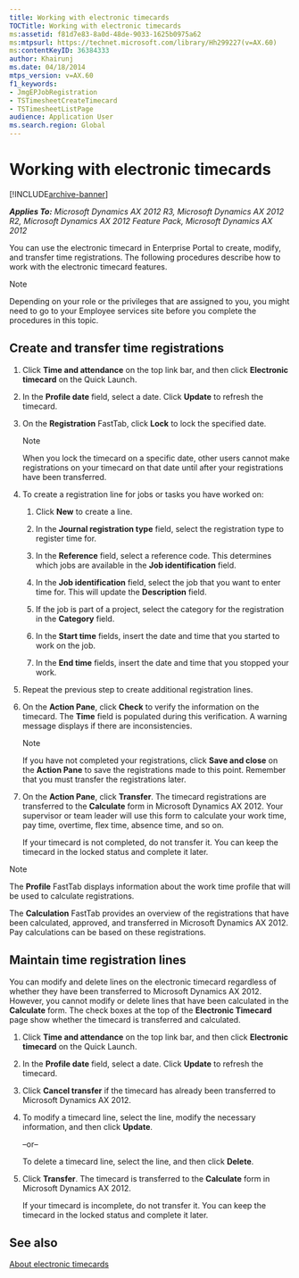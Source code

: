 ```yaml
---
title: Working with electronic timecards
TOCTitle: Working with electronic timecards
ms:assetid: f81d7e83-8a0d-48de-9033-1625b0975a62
ms:mtpsurl: https://technet.microsoft.com/library/Hh299227(v=AX.60)
ms:contentKeyID: 36384333
author: Khairunj
ms.date: 04/18/2014
mtps_version: v=AX.60
f1_keywords:
- JmgEPJobRegistration
- TSTimesheetCreateTimecard
- TSTimesheetListPage
audience: Application User
ms.search.region: Global
---
```


# Working with electronic timecards 


[!INCLUDE[archive-banner](includes/archive-banner.md)]


_**Applies To:** Microsoft Dynamics AX 2012 R3, Microsoft Dynamics AX 2012 R2, Microsoft Dynamics AX 2012 Feature Pack, Microsoft Dynamics AX 2012_

You can use the electronic timecard in Enterprise Portal to create, modify, and transfer time registrations. The following procedures describe how to work with the electronic timecard features.


> [!NOTE]
> <P>Depending on your role or the privileges that are assigned to you, you might need to go to your Employee services site before you complete the procedures in this topic.</P>



## Create and transfer time registrations

1.  Click **Time and attendance** on the top link bar, and then click **Electronic timecard** on the Quick Launch.

2.  In the **Profile date** field, select a date. Click **Update** to refresh the timecard.

3.  On the **Registration** FastTab, click **Lock** to lock the specified date.
    

    > [!NOTE]
    > <P>When you lock the timecard on a specific date, other users cannot make registrations on your timecard on that date until after your registrations have been transferred.</P>



4.  To create a registration line for jobs or tasks you have worked on:
    
    1.  Click **New** to create a line.
    
    2.  In the **Journal registration type** field, select the registration type to register time for.
    
    3.  In the **Reference** field, select a reference code. This determines which jobs are available in the **Job identification** field.
    
    4.  In the **Job identification** field, select the job that you want to enter time for. This will update the **Description** field.
    
    5.  If the job is part of a project, select the category for the registration in the **Category** field.
    
    6.  In the **Start time** fields, insert the date and time that you started to work on the job.
    
    7.  In the **End time** fields, insert the date and time that you stopped your work.

5.  Repeat the previous step to create additional registration lines.

6.  On the **Action Pane**, click **Check** to verify the information on the timecard. The **Time** field is populated during this verification. A warning message displays if there are inconsistencies.
    

    > [!NOTE]
    > <P>If you have not completed your registrations, click <STRONG>Save and close</STRONG> on the <STRONG>Action Pane</STRONG> to save the registrations made to this point. Remember that you must transfer the registrations later.</P>



7.  On the **Action Pane**, click **Transfer**. The timecard registrations are transferred to the **Calculate** form in Microsoft Dynamics AX 2012. Your supervisor or team leader will use this form to calculate your work time, pay time, overtime, flex time, absence time, and so on.
    
    If your timecard is not completed, do not transfer it. You can keep the timecard in the locked status and complete it later.


> [!NOTE]
> <P>The <STRONG>Profile</STRONG> FastTab displays information about the work time profile that will be used to calculate registrations.</P>
> <P>The <STRONG>Calculation</STRONG> FastTab provides an overview of the registrations that have been calculated, approved, and transferred in Microsoft Dynamics AX 2012. Pay calculations can be based on these registrations.</P>



## Maintain time registration lines

You can modify and delete lines on the electronic timecard regardless of whether they have been transferred to Microsoft Dynamics AX 2012. However, you cannot modify or delete lines that have been calculated in the **Calculate** form. The check boxes at the top of the **Electronic Timecard** page show whether the timecard is transferred and calculated.

1.  Click **Time and attendance** on the top link bar, and then click **Electronic timecard** on the Quick Launch.

2.  In the **Profile date** field, select a date. Click **Update** to refresh the timecard.

3.  Click **Cancel transfer** if the timecard has already been transferred to Microsoft Dynamics AX 2012.

4.  To modify a timecard line, select the line, modify the necessary information, and then click **Update**.
    
    –or–
    
    To delete a timecard line, select the line, and then click **Delete**.

5.  Click **Transfer**. The timecard is transferred to the **Calculate** form in Microsoft Dynamics AX 2012.
    
    If your timecard is incomplete, do not transfer it. You can keep the timecard in the locked status and complete it later.

## See also

[About electronic timecards](about-electronic-timecards.md)

  


